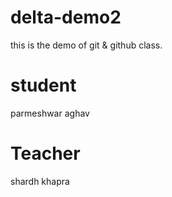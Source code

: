 # delta-demo2
this is the demo of  git &amp; github class.

# student 
  parmeshwar aghav

# Teacher
shardh khapra
